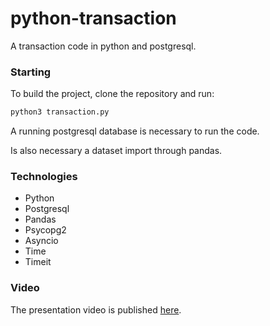 # python-transaction
A transaction code in python and postgresql.

### Starting
To build the project, clone the repository and run:

```bash
python3 transaction.py
```

A running postgresql database is necessary to run the code.

Is also necessary a dataset import through pandas.

### Technologies
- Python
- Postgresql
- Pandas
- Psycopg2
- Asyncio
- Time
- Timeit

### Video
The presentation video is published [here](jmartini.me/video-bd.mp4).
